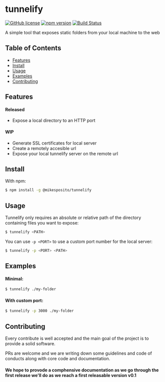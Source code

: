 # tunnelify

[![GitHub license](https://img.shields.io/badge/license-MIT-blue.svg)](https://github.com/mikesposito/tunnelify/blob/master/LICENSE) [![npm version](https://img.shields.io/npm/v/@mikesposito/tunnelify.svg?style=flat)](https://www.npmjs.com/package/@mikesposito/tunnelify) [![Build Status](https://www.travis-ci.com/mikesposito/tunnelify.svg?branch=master)](https://www.travis-ci.com/mikesposito/tunnelify)

A simple tool that exposes static folders from your local machine to the web

## Table of Contents

- [Features](#features)
- [Install](#install)
- [Usage](#usage)
- [Examples](#examples)
- [Contributing](#contributing)

## Features

#### Released

- Expose a local directory to an HTTP port

#### WIP

- Generate SSL certificates for local server
- Create a remotely accesible url
- Expose your local tunnelify server on the remote url

## Install

With npm:

```bash
$ npm install -g @mikesposito/tunnelify
```

## Usage

Tunnelify only requires an absolute or relative path of the directory containing files you want to expose:

```bash
$ tunnelify <PATH>
```

You can use `-p <PORT>` to use a custom port number for the local server:

```bash
$ tunnelify -p <PORT> <PATH>
```

## Examples

#### Minimal:
```bash
$ tunnelify ./my-folder
```

#### With custom port:
```bash
$ tunnelify -p 3000 ./my-folder
```

## Contributing

Every contribute is well accepted and the main goal of the project is to provide a solid software.

PRs are welcome and we are writing down some guidelines and code of conducts along with core code and documentation.

#### We hope to provode a comphensive documentation as we go through the first release we'll do as we reach a first releasable version v0.1
